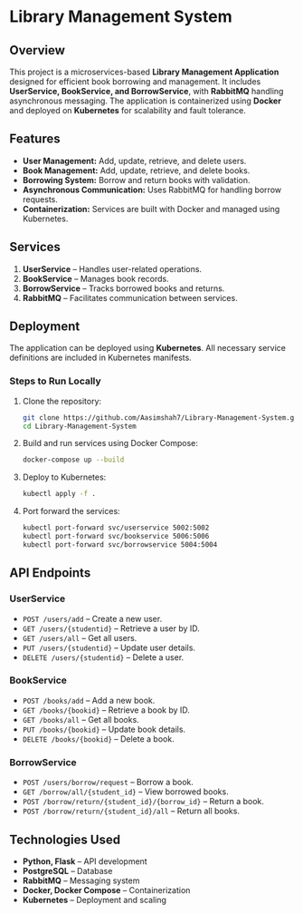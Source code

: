 # Library Management System

## Overview
This project is a microservices-based **Library Management Application** designed for efficient book borrowing and management. It includes **UserService, BookService, and BorrowService**, with **RabbitMQ** handling asynchronous messaging. The application is containerized using **Docker** and deployed on **Kubernetes** for scalability and fault tolerance.

## Features
- **User Management:** Add, update, retrieve, and delete users.
- **Book Management:** Add, update, retrieve, and delete books.
- **Borrowing System:** Borrow and return books with validation.
- **Asynchronous Communication:** Uses RabbitMQ for handling borrow requests.
- **Containerization:** Services are built with Docker and managed using Kubernetes.

## Services
1. **UserService** – Handles user-related operations.
2. **BookService** – Manages book records.
3. **BorrowService** – Tracks borrowed books and returns.
4. **RabbitMQ** – Facilitates communication between services.

## Deployment
The application can be deployed using **Kubernetes**. All necessary service definitions are included in Kubernetes manifests.

### **Steps to Run Locally**
1. Clone the repository:
   ```sh
   git clone https://github.com/Aasimshah7/Library-Management-System.git
   cd Library-Management-System
   ```
2. Build and run services using Docker Compose:
   ```sh
   docker-compose up --build
   ```
3. Deploy to Kubernetes:
   ```sh
   kubectl apply -f .
   ```
4. Port forward the services:
   ```sh
   kubectl port-forward svc/userservice 5002:5002
   kubectl port-forward svc/bookservice 5006:5006
   kubectl port-forward svc/borrowservice 5004:5004
   ```

## API Endpoints
### **UserService**
- `POST /users/add` – Create a new user.
- `GET /users/{studentid}` – Retrieve a user by ID.
- `GET /users/all` – Get all users.
- `PUT /users/{studentid}` – Update user details.
- `DELETE /users/{studentid}` – Delete a user.

### **BookService**
- `POST /books/add` – Add a new book.
- `GET /books/{bookid}` – Retrieve a book by ID.
- `GET /books/all` – Get all books.
- `PUT /books/{bookid}` – Update book details.
- `DELETE /books/{bookid}` – Delete a book.

### **BorrowService**
- `POST /users/borrow/request` – Borrow a book.
- `GET /borrow/all/{student_id}` – View borrowed books.
- `POST /borrow/return/{student_id}/{borrow_id}` – Return a book.
- `POST /borrow/return/{student_id}/all` – Return all books.

## Technologies Used
- **Python, Flask** – API development
- **PostgreSQL** – Database
- **RabbitMQ** – Messaging system
- **Docker, Docker Compose** – Containerization
- **Kubernetes** – Deployment and scaling

